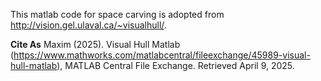 This matlab code for space carving is adopted from http://vision.gel.ulaval.ca/~visualhull/.

**Cite As**
Maxim (2025). Visual Hull Matlab (https://www.mathworks.com/matlabcentral/fileexchange/45989-visual-hull-matlab), MATLAB Central File Exchange. Retrieved April 9, 2025.
